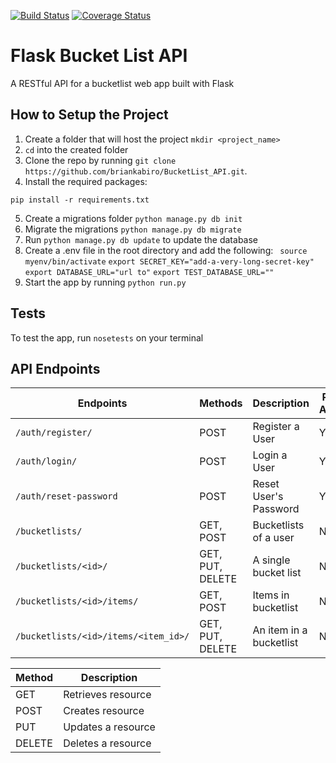 [![Build Status](https://travis-ci.org/briankabiro/BucketList_API.svg?branch=develop)](https://travis-ci.org/briankabiro/BucketList_API)
[![Coverage Status](https://coveralls.io/repos/github/briankabiro/BucketList_API/badge.svg?branch=develop)](https://coveralls.io/github/briankabiro/BucketList_API?branch=develop)

# Flask Bucket List API

A RESTful API for a bucketlist web app built with Flask

## How to Setup the Project
1. Create a folder that will host the project ```mkdir <project_name>```
2. ```cd``` into the created folder
3. Clone the repo by running ```git clone https://github.com/briankabiro/BucketList_API.git```.
4. Install the required packages:
```
pip install -r requirements.txt
```
5. Create a migrations folder ```python manage.py db init```
6. Migrate the migrations ```python manage.py db migrate```
7. Run ```python manage.py db update``` to update the database
8. Create a .env file in the root directory and add the following:
	``` source myenv/bin/activate```
	``` export SECRET_KEY="add-a-very-long-secret-key" ```
	``` export DATABASE_URL="url to" ```
	``` export TEST_DATABASE_URL="" ```
8. Start the app by running ```python run.py```


## Tests
To test the app, run  ```nosetests``` on your terminal

## API Endpoints

| Endpoints | Methods | Description | Public Access |
| -------- | ------------- | --------- |--------------- |
| `/auth/register/` | POST  | Register a User | Yes |
|  `/auth/login/` | POST | Login a User | Yes |
| `/auth/reset-password` | POST | Reset User's Password | Yes |
| `/bucketlists/` | GET, POST | Bucketlists of a user | No |
| `/bucketlists/<id>/` | GET, PUT, DELETE | A single bucket list | No |
| `/bucketlists/<id>/items/` | GET, POST | Items in bucketlist | No |
| `/bucketlists/<id>/items/<item_id>/` | GET, PUT, DELETE| An item in a bucketlist | No |

| Method | Description |
|------- | ----------- |
| GET | Retrieves resource |
| POST | Creates resource |
| PUT | Updates a resource |
| DELETE | Deletes a resource |